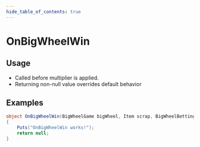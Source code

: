 ```yaml
---
hide_table_of_contents: true
---
```


# OnBigWheelWin

## Usage

* Called before multiplier is applied.
* Returning non-null value overrides default behavior

## Examples

```csharp title=""
object OnBigWheelWin(BigWheelGame bigWheel, Item scrap, BigWheelBettingTerminal terminal, int multiplier)
{
    Puts("OnBigWheelWin works!");
    return null;
}
```
